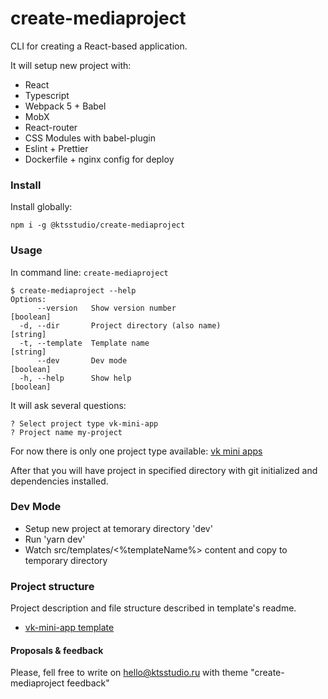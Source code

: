 # create-mediaproject
CLI for creating a React-based application.

It will setup new project with:
* React
* Typescript
* Webpack 5 + Babel
* MobX
* React-router
* CSS Modules with babel-plugin
* Eslint + Prettier
* Dockerfile + nginx config for deploy

### Install
Install globally:

`npm i -g @ktsstudio/create-mediaproject` 

### Usage

In command line: `create-mediaproject`

```
$ create-mediaproject --help
Options:
      --version   Show version number                                  [boolean]
  -d, --dir       Project directory (also name)                         [string]
  -t, --template  Template name                                         [string]
      --dev       Dev mode                                             [boolean]
  -h, --help      Show help                                            [boolean]
```

It will ask several questions:
```
? Select project type vk-mini-app
? Project name my-project
```

For now there is only one project type available: [vk mini apps](https://vk.com/dev/vk_apps_docs)

After that you will have project in specified directory with git initialized and dependencies installed.

### Dev Mode
* Setup new project at temorary directory 'dev'
* Run 'yarn dev'
* Watch src/templates/<%templateName%> content and copy to temporary directory

### Project structure
Project description and file structure described in template's readme.
* [vk-mini-app template](dist/templates/vk-mini-app/README.template.md)

#### Proposals & feedback
Please, fell free to write on [hello@ktsstudio.ru](mailto:hello@ktsstudio.ru) with theme "create-mediaproject feedback"